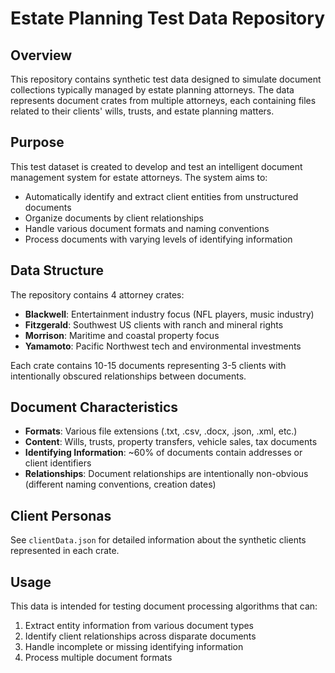 # Estate Planning Test Data Repository

## Overview
This repository contains synthetic test data designed to simulate document collections typically managed by estate planning attorneys. The data represents document crates from multiple attorneys, each containing files related to their clients' wills, trusts, and estate planning matters.

## Purpose
This test dataset is created to develop and test an intelligent document management system for estate attorneys. The system aims to:
- Automatically identify and extract client entities from unstructured documents
- Organize documents by client relationships
- Handle various document formats and naming conventions
- Process documents with varying levels of identifying information

## Data Structure
The repository contains 4 attorney crates:
- **Blackwell**: Entertainment industry focus (NFL players, music industry)
- **Fitzgerald**: Southwest US clients with ranch and mineral rights
- **Morrison**: Maritime and coastal property focus
- **Yamamoto**: Pacific Northwest tech and environmental investments

Each crate contains 10-15 documents representing 3-5 clients with intentionally obscured relationships between documents.

## Document Characteristics
- **Formats**: Various file extensions (.txt, .csv, .docx, .json, .xml, etc.)
- **Content**: Wills, trusts, property transfers, vehicle sales, tax documents
- **Identifying Information**: ~60% of documents contain addresses or client identifiers
- **Relationships**: Document relationships are intentionally non-obvious (different naming conventions, creation dates)

## Client Personas
See `clientData.json` for detailed information about the synthetic clients represented in each crate.

## Usage
This data is intended for testing document processing algorithms that can:
1. Extract entity information from various document types
2. Identify client relationships across disparate documents
3. Handle incomplete or missing identifying information
4. Process multiple document formats